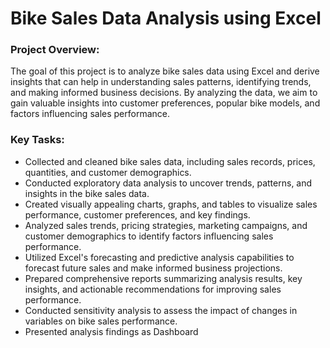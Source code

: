 # Bike Sales Data Analysis using Excel

### Project Overview:

The goal of this project is to analyze bike sales data using Excel and derive insights that can help in understanding sales patterns,
identifying trends, and making informed business decisions. By analyzing the data, we aim to gain valuable insights into customer preferences, popular bike models, and factors influencing sales performance.

### Key Tasks:

- Collected and cleaned bike sales data, including sales records, prices, quantities, and customer demographics.
- Conducted exploratory data analysis to uncover trends, patterns, and insights in the bike sales data.
- Created visually appealing charts, graphs, and tables to visualize sales performance, customer preferences, and key findings.
- Analyzed sales trends, pricing strategies, marketing campaigns, and customer demographics to identify factors influencing sales performance.
- Utilized Excel's forecasting and predictive analysis capabilities to forecast future sales and make informed business projections.
- Prepared comprehensive reports summarizing analysis results, key insights, and actionable recommendations for improving sales performance.
- Conducted sensitivity analysis to assess the impact of changes in variables on bike sales performance.
- Presented analysis findings as Dashboard

